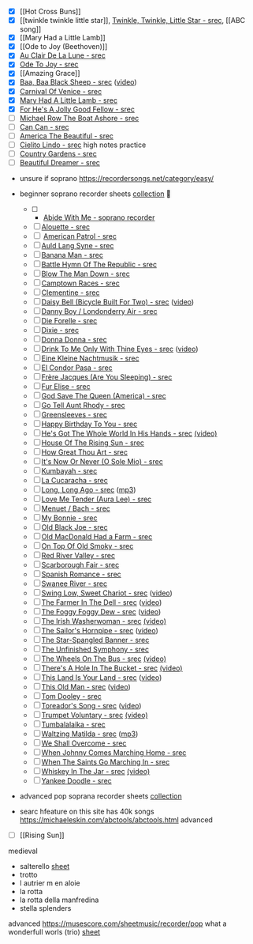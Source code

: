 - [x] [[Hot Cross Buns]]
- [x] [[twinkle twinkle little star]],  [Twinkle, Twinkle, Little Star - srec](https://www.capotastomusic.com/soprano-recorder-sheet-music/easy/twinkle-twinkle-little-star-soprano-recorder.pdf),  [[ABC song]]
- [x] [[Mary Had a Little Lamb]]
- [x] [[Ode to Joy (Beethoven)]]
- [x] [Au Clair De La Lune - srec](https://www.capotastomusic.com/soprano-recorder-sheet-music/easy/au-clair-de-la-lune-soprano-recorder.pdf)
- [x] [Ode To Joy - srec](https://www.capotastomusic.com/soprano-recorder-sheet-music/easy/ode-to-joy-soprano-recorder.pdf)
- [x] [[Amazing Grace]]
- [x] [Baa, Baa Black Sheep - srec](https://www.capotastomusic.com/soprano-recorder-sheet-music/easy/baa-baa-black-sheep-soprano-recorder.pdf) ([video](https://youtu.be/11agN7kOD20))
- [x] [Carnival Of Venice - srec](https://www.capotastomusic.com/soprano-recorder-sheet-music/easy/carnival-of-venice-soprano-recorder.pdf)
- [x] [Mary Had A Little Lamb - srec](https://www.capotastomusic.com/soprano-recorder-sheet-music/easy/mary-had-a-little-lamb-soprano-recorder.pdf)
- [x] [For He's A Jolly Good Fellow - srec](https://www.capotastomusic.com/soprano-recorder-sheet-music/easy/for-hes-a-jolly-good-fellow-soprano-recorder.pdf)
- [ ] [Michael Row The Boat Ashore - srec](https://www.capotastomusic.com/soprano-recorder-sheet-music/easy/michael-row-the-boat-ashore-soprano-recorder.pdf)
- [ ] [Can Can - srec](https://www.capotastomusic.com/soprano-recorder-sheet-music/easy/can-can-soprano-recorder.pdf)
- [ ] [America The Beautiful - srec](https://www.capotastomusic.com/soprano-recorder-sheet-music/easy/america-the-beautiful-soprano-recorder.pdf)
- [ ] [Cielito Lindo - srec](https://www.capotastomusic.com/soprano-recorder-sheet-music/easy/cielito-lindo-soprano-recorder.pdf) high notes practice
- [ ] [Country Gardens - srec](https://www.capotastomusic.com/soprano-recorder-sheet-music/easy/country-gardens-soprano-recorder.pdf)
- [ ] [Beautiful Dreamer - srec](https://www.capotastomusic.com/soprano-recorder-sheet-music/easy/beautiful-dreamer-soprano-recorder.pdf)

- unsure if soprano https://recordersongs.net/category/easy/
- beginner soprano recorder sheets [collection](https://www.capotastomusic.com/soprano-recorder-sheet-music/easy.htm) 💖


	- [ ] - [Abide With Me - soprano recorder](https://www.capotastomusic.com/soprano-recorder-sheet-music/easy/abide-with-me-soprano-recorder.pdf)
	- [ ] [Alouette - srec](https://www.capotastomusic.com/soprano-recorder-sheet-music/easy/alouette-soprano-recorder.pdf)
	- [ ]  [American Patrol - srec](https://www.capotastomusic.com/soprano-recorder-sheet-music/easy/american-patrol-soprano-recorder.pdf)
	- [ ] [Auld Lang Syne - srec](https://www.capotastomusic.com/soprano-recorder-sheet-music/easy/auld-lang-syne-soprano-recorder.pdf)
	- [ ] [Banana Man - srec](https://www.capotastomusic.com/soprano-recorder-sheet-music/easy/banana-man-soprano-recorder.pdf)
	- [ ] [Battle Hymn Of The Republic - srec](https://www.capotastomusic.com/soprano-recorder-sheet-music/easy/battle-hymn-of-the-republic-soprano-recorder.pdf)
	- [ ] [Blow The Man Down - srec](https://www.capotastomusic.com/soprano-recorder-sheet-music/easy/blow-the-man-down-soprano-recorder.pdf)
	- [ ] [Camptown Races - srec](https://www.capotastomusic.com/soprano-recorder-sheet-music/easy/camptown-races-soprano-recorder.pdf)
	- [ ] [Clementine - srec](https://www.capotastomusic.com/soprano-recorder-sheet-music/easy/clementine-soprano-recorder.pdf)
	- [ ] [Daisy Bell (Bicycle Built For Two) - srec](https://www.capotastomusic.com/soprano-recorder-sheet-music/easy/daisy-bell-soprano-recorder.pdf) ([video](http://youtu.be/c8XVZJNO8Uk))
	- [ ] [Danny Boy / Londonderry Air - srec](https://www.capotastomusic.com/soprano-recorder-sheet-music/easy/danny-boy-soprano-recorder.pdf)
	- [ ] [Die Forelle - srec](https://www.capotastomusic.com/soprano-recorder-sheet-music/easy/die-forelle-soprano-recorder.pdf)
	- [ ] [Dixie - srec](https://www.capotastomusic.com/soprano-recorder-sheet-music/easy/dixie-soprano-recorder.pdf)
	- [ ] [Donna Donna - srec](https://www.capotastomusic.com/soprano-recorder-sheet-music/easy/donna-donna-soprano-recorder.pdf)
	- [ ] [Drink To Me Only With Thine Eyes - srec](https://www.capotastomusic.com/soprano-recorder-sheet-music/easy/drink-to-me-only-with-thine-eyes-soprano-recorder.pdf) ([video](https://youtu.be/2SPdaBJeC7Q))
	- [ ] [Eine Kleine Nachtmusik - srec](https://www.capotastomusic.com/soprano-recorder-sheet-music/easy/eine-kleine-nachtmusik-soprano-recorder.pdf)
	- [ ] [El Condor Pasa - srec](https://www.capotastomusic.com/soprano-recorder-sheet-music/easy/el-condor-pasa-soprano-recorder.pdf)
	- [ ] [Frère Jacques (Are You Sleeping) - srec](https://www.capotastomusic.com/soprano-recorder-sheet-music/easy/frere-jacques-soprano-recorder.pdf)
	- [ ] [Fur Elise - srec](https://www.capotastomusic.com/soprano-recorder-sheet-music/easy/fur-elise-soprano-recorder.pdf)
	- [ ] [God Save The Queen (America) - srec](https://www.capotastomusic.com/soprano-recorder-sheet-music/easy)
	- [ ] [Go Tell Aunt Rhody - srec](https://www.capotastomusic.com/soprano-recorder-sheet-music/easy/go-tell-aunt-rhody-soprano-recorder.pdf)
	- [ ] [Greensleeves - srec](https://www.capotastomusic.com/soprano-recorder-sheet-music/easy/greensleeves-soprano-recorder.pdf)
	- [ ] [Happy Birthday To You - srec](https://www.capotastomusic.com/soprano-recorder-sheet-music/easy/happy-birthday-to-you-soprano-recorder.pdf)
	- [ ] [He's Got The Whole World In His Hands - srec](https://www.capotastomusic.com/soprano-recorder-sheet-music/easy/he's-got-the-whole-world-in-his-hands-soprano-recorder.pdf) [(video)](https://youtu.be/dlg7vv7VHKo)
	- [ ] [House Of The Rising Sun - srec](https://www.capotastomusic.com/soprano-recorder-sheet-music/easy/house-of-the-rising-sun-soprano-recorder.pdf)
	- [ ] [How Great Thou Art - srec](https://www.capotastomusic.com/soprano-recorder-sheet-music/easy/how-great-thou-art-soprano-recorder.pdf)
	- [ ] [It's Now Or Never (O Sole Mio) - srec](https://www.capotastomusic.com/soprano-recorder-sheet-music/easy/its-now-or-never-soprano-recorder.pdf)
	- [ ] [Kumbayah - srec](https://www.capotastomusic.com/soprano-recorder-sheet-music/easy/kumbayah-soprano-recorder.pdf)
	- [ ] [La Cucaracha - srec](https://www.capotastomusic.com/soprano-recorder-sheet-music/easy/la-cucaracha-soprano-recorder.pdf)
	- [ ] [Long, Long Ago - srec](https://www.capotastomusic.com/soprano-recorder-sheet-music/easy/long-long-ago-soprano-recorder.pdf) ([mp3](https://www.capotastomusic.com/soprano-recorder-sheet-music/easy/long-long-ago-soprano-recorder.mp3))
	- [ ] [Love Me Tender (Aura Lee) - srec](https://www.capotastomusic.com/soprano-recorder-sheet-music/easy/love-me-tender-soprano-recorder.pdf)
	- [ ] [Menuet / Bach - srec](https://www.capotastomusic.com/soprano-recorder-sheet-music/easy/menuet-bach-soprano-recorder.pdf)
	- [ ] [My Bonnie - srec](https://www.capotastomusic.com/soprano-recorder-sheet-music/easy/my-bonnie-soprano-recorder.pdf)
	- [ ] [Old Black Joe - srec](https://www.capotastomusic.com/soprano-recorder-sheet-music/easy/old-black-joe-soprano-recorder.pdf)
	- [ ] [Old MacDonald Had a Farm - srec](https://www.capotastomusic.com/soprano-recorder-sheet-music/easy/old-mac-donald-had-a-farm-soprano-recorder.pdf)
	- [ ] [On Top Of Old Smoky - srec](https://www.capotastomusic.com/soprano-recorder-sheet-music/easy/on-top-of-old-smoky-soprano-recorder.pdf)
	- [ ] [Red River Valley - srec](https://www.capotastomusic.com/soprano-recorder-sheet-music/easy/red-river-valley-soprano-recorder.pdf)
	- [ ] [Scarborough Fair - srec](https://www.capotastomusic.com/soprano-recorder-sheet-music/easy/scarborough-fair-soprano-recorder.pdf)
	- [ ] [Spanish Romance - srec](https://www.capotastomusic.com/soprano-recorder-sheet-music/easy/spanish-romance-soprano-recorder.pdf)
	- [ ] [Swanee River - srec](https://www.capotastomusic.com/soprano-recorder-sheet-music/easy/swanee-river-soprano-recorder.pdf)
	- [ ] [Swing Low, Sweet Chariot - srec](https://www.capotastomusic.com/soprano-recorder-sheet-music/easy/swing-low-sweet-chariot-soprano-recorder.pdf) ([video](https://youtu.be/lrFbsBbZl-Y))
	- [ ] [The Farmer In The Dell - srec](https://www.capotastomusic.com/soprano-recorder-sheet-music/easy/the-farmer-in-the-dell-soprano-recorder.pdf) ([video](https://youtu.be/4o9O6_QsdRY))
	- [ ] [The Foggy Foggy Dew - srec](https://www.capotastomusic.com/soprano-recorder-sheet-music/easy/the-foggy-foggy-dew-soprano-recorder.pdf) ([video](https://youtu.be/w6YxkaQPt-o))
	- [ ] [The Irish Washerwoman - srec](https://www.capotastomusic.com/soprano-recorder-sheet-music/easy/the-irish-washerwoman-soprano-recorder.pdf) [(video)](https://youtu.be/nxEDQpI1slw)
	- [ ] [The Sailor's Hornpipe - srec](https://www.capotastomusic.com/soprano-recorder-sheet-music/easy/the-sailors-hornpipe-soprano-recorder.pdf) ([video](https://youtu.be/UqWQj-mp5ek))
	- [ ] [The Star-Spangled Banner - srec](https://www.capotastomusic.com/soprano-recorder-sheet-music/easy/the-star-spangled-banner-soprano-recorder.pdf)
	- [ ] [The Unfinished Symphony - srec](https://www.capotastomusic.com/soprano-recorder-sheet-music/easy/the-unfinished-symphony-soprano-recorder.pdf)
	- [ ] [The Wheels On The Bus - srec](https://www.capotastomusic.com/soprano-recorder-sheet-music/easy/the-wheels-on-the-bus-soprano-recorder.pdf) [(video)](https://youtu.be/ZxROd6jruYM)
	- [ ] [There's A Hole In The Bucket - srec](https://www.capotastomusic.com/soprano-recorder-sheet-music/easy/there's-a-hole-in-the-bucket-soprano-recorder.pdf) [(video)](https://youtu.be/svKcTO6Um88)
	- [ ] [This Land Is Your Land - srec](https://www.capotastomusic.com/soprano-recorder-sheet-music/easy/this-land-is-your-land-soprano-recorder.pdf) ([video](https://youtu.be/psBjhflPhR0))
	- [ ] [This Old Man - srec](https://www.capotastomusic.com/soprano-recorder-sheet-music/easy/this-old-man-soprano-recorder.pdf) ([video](https://youtu.be/MLzkJGVD5Zs))
	- [ ] [Tom Dooley - srec](https://www.capotastomusic.com/soprano-recorder-sheet-music/easy/tom-dooley-soprano-recorder.pdf)
	- [ ] [Toreador's Song - srec](https://www.capotastomusic.com/soprano-recorder-sheet-music/easy/toreador's-song-soprano-recorder.pdf) ([video](https://youtu.be/ecXdKHRYZQk))
	- [ ] [Trumpet Voluntary - srec](https://www.capotastomusic.com/soprano-recorder-sheet-music/easy/trumpet-voluntary-soprano-recorder.pdf) [(video)](https://youtu.be/8KGrdsfNkms)
	- [ ] [Tumbalalaika - srec](https://www.capotastomusic.com/soprano-recorder-sheet-music/easy/tumbalalaika-soprano-recorder.pdf)
	- [ ] [Waltzing Matilda - srec](https://www.capotastomusic.com/soprano-recorder-sheet-music/easy/waltzing-matilda-soprano-recorder.pdf) ([mp3](https://www.capotastomusic.com/soprano-recorder-sheet-music/easy/waltzing-matilda-soprano-recorder.mp3))
	- [ ] [We Shall Overcome - srec](https://www.capotastomusic.com/soprano-recorder-sheet-music/easy/we-shall-overcome-soprano-recorder.pdf)
	- [ ] [When Johnny Comes Marching Home - srec](https://www.capotastomusic.com/soprano-recorder-sheet-music/easy/when-johnny-comes-marching-home-soprano-recorder.pdf)
	- [ ] [When The Saints Go Marching In - srec](https://www.capotastomusic.com/soprano-recorder-sheet-music/easy/when-the-saints-go-marching-in-soprano-recorder.pdf)
	- [ ] [Whiskey In The Jar - srec](https://www.capotastomusic.com/soprano-recorder-sheet-music/easy/whiskey-in-the-jar-soprano-recorder-sheet-music.pdf) [(video)](https://youtu.be/JQjz3Bw8YyY)
	- [ ] [Yankee Doodle - srec](https://www.capotastomusic.com/soprano-recorder-sheet-music/easy/yankee-doodle-soprano-recorder.pdf)
- advanced pop soprana recorder sheets [collection](https://www.8notes.com/recorder/rock_and_pop/sheet_music/)


- searc hfeature on this site has 40k songs https://michaeleskin.com/abctools/abctools.html
advanced
- [ ] [[Rising Sun]]

medieval
- salterello [sheet](https://musescore.com/user/34631/scores/74505)
- trotto
- l autrier m en aloie
- la rotta
- la rotta della manfredina
- stella splenders

advanced
https://musescore.com/sheetmusic/recorder/pop
what a wonderfull worls (trio) [sheet](https://musescore.com/user/68052/scores/7679429)